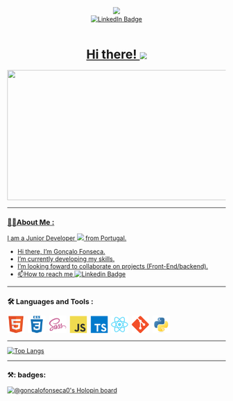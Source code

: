 
<div id="header" align="center">
  <img src="https://media.giphy.com/media/Tgw604MyLJnDtbi4t0/giphy.gif" width="100"/>
  <div id="badges" align="center">
  <a href="https://www.linkedin.com/in/gon%C3%A7alo-fonseca-269025225/">
    <img src="https://img.shields.io/badge/LinkedIn-blue?style=for-the-badge&logo=linkedin&logoColor=white" alt="LinkedIn Badge"/>
</div>
 <img src="https://komarev.com/ghpvc/?username=GoncaloFonseca0&style=flat-square&color=blue" alt=""/>
  <h1>
  Hi there!
  <img src="https://media.giphy.com/media/hvRJCLFzcasrR4ia7z/giphy.gif" align="center" width="30px"/>
</h1>
</div>

<div align="center">
  <img src="https://media.giphy.com/media/dWesBcTLavkZuG35MI/giphy.gif" width="600" height="300"/>
</div>

---

### :man_technologist:About Me :

I am a Junior Developer <img src="https://media.giphy.com/media/WUlplcMpOCEmTGBtBW/giphy.gif" width="30"> from Portugal.


- Hi there, I’m Gonçalo Fonseca.
- I’m currently developing my skills.
- I’m looking foward to collaborate on projects (Front-End/backend).
- :mailbox:How to reach me [![Linkedin Badge](https://img.shields.io/badge/-Gonçalo-blue?style=flat&logo=Linkedin&logoColor=white)](https://www.linkedin.com/in/gon%C3%A7alo-fonseca-269025225/")

---

### :hammer_and_wrench: Languages and Tools :
<div>
 <img src="https://github.com/devicons/devicon/blob/master/icons/html5/html5-original.svg" title="HTML5" alt="HTML" width="40" height="40"/>&nbsp;
   <img src="https://github.com/devicons/devicon/blob/master/icons/css3/css3-plain-wordmark.svg"  title="CSS3" alt="CSS" width="40" height="40"/>&nbsp;
    <img src="https://github.com/devicons/devicon/blob/master/icons/sass/sass-original.svg" title="Sass" alt="Sass" width="40" height="40"/>&nbsp;
   <img src="https://github.com/devicons/devicon/blob/master/icons/javascript/javascript-original.svg" title="JavaScript" alt="JavaScript" width="40" height="40"/>&nbsp;
<img src="https://github.com/devicons/devicon/blob/master/icons/typescript/typescript-plain.svg" title="TypeScript" alt="TypeScript" width="40" height"40"/>&nbsp;
  <img src="https://github.com/devicons/devicon/blob/master/icons/react/react-original.svg" title="React" alt="React" width="40" height"40"/>&nbsp;
  <img src="https://github.com/devicons/devicon/blob/master/icons/git/git-original.svg" title="Git" alt="Git" width="40" height="40"/>&nbsp; 
 <img src="https://github.com/devicons/devicon/blob/master/icons/python/python-original.svg" title="Python" alt="Python" width="40" height="40"/>&nbsp; 

 
  </div>
 
 ---
  
 [![Top Langs](https://github-readme-stats.vercel.app/api/top-langs/?username=GoncaloFonseca0&layout=compact&theme=vision-friendly-dark)](https://github.com/GoncaloFonseca0/github-readme-stats)
 
 
 ---
 
 
 ### ⚒️: badges:
 
 [![@goncalofonseca0's Holopin board](https://holopin.me/goncalofonseca0)](https://holopin.io/@goncalofonseca0) 

 
<!---
GoncaloFonseca0/GoncaloFonseca0 is a ✨ special ✨ repository because its `README.md` (this file) appears on your GitHub profile.
You can click the Preview link to take a look at your changes.
--->
